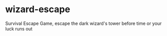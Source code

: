 # wizard-escape
Survival Escape Game, escape the dark wizard's tower before time or your luck runs out
